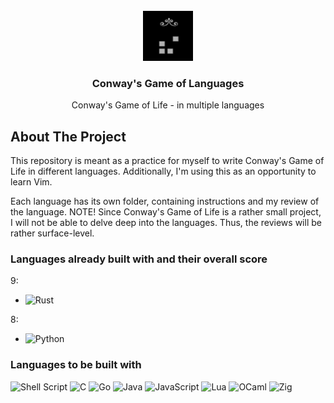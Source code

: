 <br />
<div align="center">
  <a href="https://github.com/github_username/repo_name">
    <img src="logo.png" alt="Logo" width="80" height="80">
  </a>

<h3 align="center">Conway's Game of Languages</h3>
  <p align="center">
    Conway's Game of Life - in multiple languages
  </p>
</div>

## About The Project

This repository is meant as a practice for myself to write Conway's Game of Life in different languages. Additionally, I'm using this as an opportunity to learn Vim.

Each language has its own folder, containing instructions and my review of the language. NOTE! Since Conway's Game of Life is a rather small project, I will not be able to delve deep into the languages. Thus, the reviews will be rather surface-level.

### Languages already built with and their overall score

9:

- ![Rust](https://img.shields.io/badge/rust-%23000000.svg?style=for-the-badge&logo=rust&logoColor=white)

8:

- ![Python](https://img.shields.io/badge/python-3670A0?style=for-the-badge&logo=python&logoColor=ffdd54)

### Languages to be built with

 ![Shell Script](https://img.shields.io/badge/shell_script-%23121011.svg?style=for-the-badge&logo=gnu-bash&logoColor=white) ![C](https://img.shields.io/badge/c-%2300599C.svg?style=for-the-badge&logo=c&logoColor=white) ![Go](https://img.shields.io/badge/go-%2300ADD8.svg?style=for-the-badge&logo=go&logoColor=white) ![Java](https://img.shields.io/badge/java-%23ED8B00.svg?style=for-the-badge&logo=openjdk&logoColor=white) ![JavaScript](https://img.shields.io/badge/javascript-%23323330.svg?style=for-the-badge&logo=javascript&logoColor=%23F7DF1E)  ![Lua](https://img.shields.io/badge/lua-%232C2D72.svg?style=for-the-badge&logo=lua&logoColor=white) ![OCaml](https://img.shields.io/badge/OCaml-%23E98407.svg?style=for-the-badge&logo=ocaml&logoColor=white) ![Zig](https://img.shields.io/badge/Zig-%23F7A41D.svg?style=for-the-badge&logo=zig&logoColor=white)
